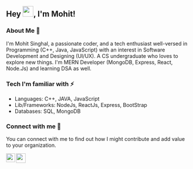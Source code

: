 ## Hey <img src="https://github.com/TheDudeThatCode/TheDudeThatCode/blob/master/Assets/Hi.gif" width="29px">, I'm Mohit!

### About Me 🚀
I'm Mohit Singhal, a passionate coder, and a tech enthusiast well-versed in Programming (C++, Java, JavaScript) with an interest in Software Development and Designing (UI/UX). 
A CS undergraduate who loves to explore new things. I'm MERN Developer (MongoDB, Express, React, Node.Js) and learning DSA as well.

### Tech I'm familiar with ⚡
- Languages: C++, JAVA, JavaScript
- Lib/Frameworks: NodeJs, ReactJs, Express, BootStrap
- Databases: SQL, MongoDB

### Connect with me 📌

You can connect with me to find out how I might contribute and add value to your organization. <br/>

<a href="https://www.linkedin.com/in/mohitsinghal321/">
  <img align="left" width="24px" src="https://cdn.jsdelivr.net/npm/simple-icons@v3/icons/linkedin.svg"  />
</a>

<a href="mailto:mohitsinghal321@gmail.com">
  <img align="left" width="26px" src="https://cdn.jsdelivr.net/npm/simple-icons@v3/icons/gmail.svg" />
</a>

<br/>

